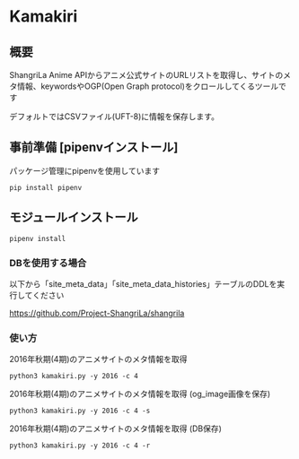 # Kamakiri

## 概要

ShangriLa Anime APIからアニメ公式サイトのURLリストを取得し、サイトのメタ情報、keywordsやOGP(Open Graph protocol)をクロールしてくるツールです

デフォルトではCSVファイル(UFT-8)に情報を保存します。


## 事前準備 [pipenvインストール]

パッケージ管理にpipenvを使用しています

```
pip install pipenv
```

## モジュールインストール

```
pipenv install
```

### DBを使用する場合

以下から「site_meta_data」「site_meta_data_histories」テーブルのDDLを実行してください

https://github.com/Project-ShangriLa/shangrila

### 使い方

2016年秋期(4期)のアニメサイトのメタ情報を取得

```
python3 kamakiri.py -y 2016 -c 4
```

2016年秋期(4期)のアニメサイトのメタ情報を取得 (og_image画像を保存)

```
python3 kamakiri.py -y 2016 -c 4 -s
```

2016年秋期(4期)のアニメサイトのメタ情報を取得 (DB保存)

```
python3 kamakiri.py -y 2016 -c 4 -r
```
